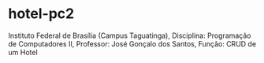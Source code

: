 # hotel-pc2
Instituto Federal de Brasília (Campus Taguatinga), Disciplina: Programação de Computadores II, Professor: José Gonçalo dos Santos, Função: CRUD de um Hotel
